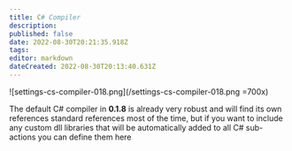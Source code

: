 ```yaml
---
title: C# Compiler
description: 
published: false
date: 2022-08-30T20:21:35.918Z
tags: 
editor: markdown
dateCreated: 2022-08-30T20:13:40.631Z
---
```


![settings-cs-compiler-018.png](/settings-cs-compiler-018.png =700x)

The default C# compiler in **0.1.8** is already very robust and will find its own references standard references most of the time, but if you want to include any custom dll libraries that will be automatically added to all C# sub-actions you can define them here